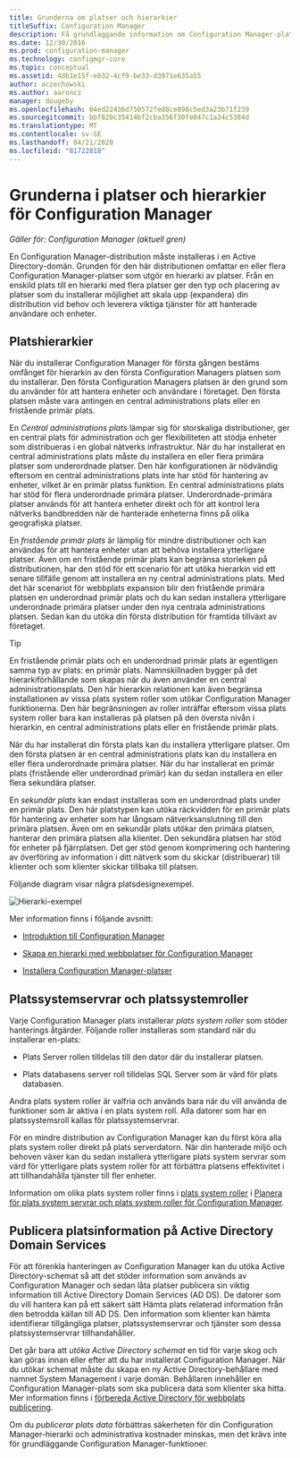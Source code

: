 ```yaml
---
title: Grunderna om platser och hierarkier
titleSuffix: Configuration Manager
description: Få grundläggande information om Configuration Manager-platser och hierarkier.
ms.date: 12/30/2016
ms.prod: configuration-manager
ms.technology: configmgr-core
ms.topic: conceptual
ms.assetid: 4db1e15f-e832-4cf9-be33-d3971e635a55
author: aczechowski
ms.author: aaroncz
manager: dougeby
ms.openlocfilehash: 04ed22436d750572fed8ce898c5ed3a23b71f239
ms.sourcegitcommit: bbf820c35414bf2cba356f30fe047c1a34c5384d
ms.translationtype: MT
ms.contentlocale: sv-SE
ms.lasthandoff: 04/21/2020
ms.locfileid: "81722818"
---
```

# <a name="fundamentals-of-sites-and-hierarchies-for-configuration-manager"></a>Grunderna i platser och hierarkier för Configuration Manager

*Gäller för: Configuration Manager (aktuell gren)*

En Configuration Manager-distribution måste installeras i en Active Directory-domän. Grunden för den här distributionen omfattar en eller flera Configuration Manager-platser som utgör en hierarki av platser. Från en enskild plats till en hierarki med flera platser ger den typ och placering av platser som du installerar möjlighet att skala upp (expandera) din distribution vid behov och leverera viktiga tjänster för att hanterade användare och enheter.

## <a name="hierarchies-of-sites"></a>Platshierarkier
När du installerar Configuration Manager för första gången bestäms omfånget för hierarkin av den första Configuration Managers platsen som du installerar. Den första Configuration Managers platsen är den grund som du använder för att hantera enheter och användare i företaget. Den första platsen måste vara antingen en central administrations plats eller en fristående primär plats.  

 En *Central administrations plats* lämpar sig för storskaliga distributioner, ger en central plats för administration och ger flexibiliteten att stödja enheter som distribueras i en global nätverks infrastruktur. När du har installerat en central administrations plats måste du installera en eller flera primära platser som underordnade platser. Den här konfigurationen är nödvändig eftersom en central administrations plats inte har stöd för hantering av enheter, vilket är en primär platss funktion. En central administrations plats har stöd för flera underordnade primära platser. Underordnade-primära platser används för att hantera enheter direkt och för att kontrol lera nätverks bandbredden när de hanterade enheterna finns på olika geografiska platser.  

 En *fristående primär plats* är lämplig för mindre distributioner och kan användas för att hantera enheter utan att behöva installera ytterligare platser. Även om en fristående primär plats kan begränsa storleken på distributionen, har den stöd för ett scenario för att utöka hierarkin vid ett senare tillfälle genom att installera en ny central administrations plats. Med det här scenariot för webbplats expansion blir den fristående primära platsen en underordnad primär plats och du kan sedan installera ytterligare underordnade primära platser under den nya centrala administrations platsen. Sedan kan du utöka din första distribution för framtida tillväxt av företaget.  

> [!TIP]  
>  En fristående primär plats och en underordnad primär plats är egentligen samma typ av plats: en primär plats. Namnskillnaden bygger på det hierarkiförhållande som skapas när du även använder en central administrationsplats. Den här hierarkin relationen kan även begränsa installationen av vissa plats system roller som utökar Configuration Manager funktionerna. Den här begränsningen av roller inträffar eftersom vissa plats system roller bara kan installeras på platsen på den översta nivån i hierarkin, en central administrations plats eller en fristående primär plats.  

 När du har installerat din första plats kan du installera ytterligare platser. Om den första platsen är en central administrations plats kan du installera en eller flera underordnade primära platser. När du har installerat en primär plats (fristående eller underordnad primär) kan du sedan installera en eller flera sekundära platser.  

 En *sekundär plats* kan endast installeras som en underordnad plats under en primär plats. Den här platstypen kan utöka räckvidden för en primär plats för hantering av enheter som har långsam nätverksanslutning till den primära platsen. Även om en sekundär plats utökar den primära platsen, hanterar den primära platsen alla klienter. Den sekundära platsen har stöd för enheter på fjärrplatsen. Det ger stöd genom komprimering och hantering av överföring av information i ditt nätverk som du skickar (distribuerar) till klienter och som klienter skickar tillbaka till platsen.  

 Följande diagram visar några platsdesignexempel.  

 ![Hierarki-exempel](media/Hierarchy_examples.png)  

 Mer information finns i följande avsnitt:  

-   [Introduktion till Configuration Manager](../../core/understand/introduction.md)  

-   [Skapa en hierarki med webbplatser för Configuration Manager](../../core/plan-design/hierarchy/design-a-hierarchy-of-sites.md)  

-   [Installera Configuration Manager-platser](../servers/deploy/install/installing-sites.md)  

## <a name="site-system-servers-and-site-system-roles"></a>Platssystemservrar och platssystemroller  
 Varje Configuration Manager plats installerar *plats system roller* som stöder hanterings åtgärder. Följande roller installeras som standard när du installerar en-plats:

-   Plats Server rollen tilldelas till den dator där du installerar platsen.

-   Plats databasens server roll tilldelas SQL Server som är värd för plats databasen.

Andra plats system roller är valfria och används bara när du vill använda de funktioner som är aktiva i en plats system roll. Alla datorer som har en platssystemsroll kallas för platssystemservrar.  

 För en mindre distribution av Configuration Manager kan du först köra alla plats system roller direkt på plats serverdatorn. När din hanterade miljö och behoven växer kan du sedan installera ytterligare plats system servrar som värd för ytterligare plats system roller för att förbättra platsens effektivitet i att tillhandahålla tjänster till fler enheter.  

 Information om olika plats system roller finns i [plats system roller](../../core/plan-design/hierarchy/plan-for-site-system-servers-and-site-system-roles.md#bkmk_planroles) i [Planera för plats system servrar och plats system roller för Configuration Manager](../../core/plan-design/hierarchy/plan-for-site-system-servers-and-site-system-roles.md).

## <a name="publishing-site-information-to-active-directory-domain-services"></a>Publicera platsinformation på Active Directory Domain Services  
 För att förenkla hanteringen av Configuration Manager kan du utöka Active Directory-schemat så att det stöder information som används av Configuration Manager och sedan låta platser publicera sin viktig information till Active Directory Domain Services (AD DS). De datorer som du vill hantera kan på ett säkert sätt Hämta plats relaterad information från den betrodda källan till AD DS. Den information som klienter kan hämta identifierar tillgängliga platser, platssystemservrar och tjänster som dessa platssystemservrar tillhandahåller.  

 Det går bara att *utöka Active Directory schemat* en tid för varje skog och kan göras innan eller efter att du har installerat Configuration Manager.   När du utökar schemat måste du skapa en ny Active Directory-behållare med namnet System Management i varje domän. Behållaren innehåller en Configuration Manager-plats som ska publicera data som klienter ska hitta. Mer information finns i [förbereda Active Directory för webbplats publicering](../../core/plan-design/network/extend-the-active-directory-schema.md).  

 Om du *publicerar plats data* förbättras säkerheten för din Configuration Manager-hierarki och administrativa kostnader minskas, men det krävs inte för grundläggande Configuration Manager-funktioner.  

